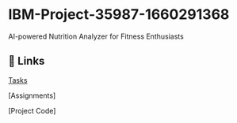 # IBM-Project-35987-1660291368
AI-powered Nutrition Analyzer for Fitness Enthusiasts


## 🔗 Links

[Tasks](https://github.com/IBM-EPBL/IBM-Project-35987-1660291368/tree/main/tasks)

[Assignments]

[Project Code]
